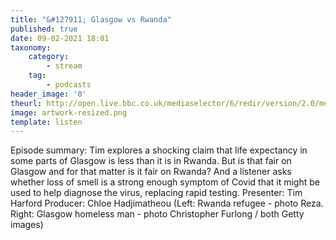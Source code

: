 ```yaml
---
title: "&#127911; Glasgow vs Rwanda"
published: true
date: 09-02-2021 18:01
taxonomy:
    category:
        - stream
    tag:
        - podcasts
header_image: '0'
theurl: http://open.live.bbc.co.uk/mediaselector/6/redir/version/2.0/mediaset/audio-nondrm-download/proto/http/vpid/p096658q.mp3
image: artwork-resized.png
template: listen
--- 
```

Episode summary: Tim explores a shocking claim that life expectancy in some parts of Glasgow is less than it is in Rwanda. But is that fair on Glasgow and for that matter is it fair on Rwanda? And a listener asks whether loss of smell is a strong enough symptom of Covid that it might be used to help diagnose the virus, replacing rapid testing. Presenter: Tim Harford Producer: Chloe Hadjimatheou (Left: Rwanda refugee - photo Reza. Right: Glasgow homeless man - photo Christopher Furlong / both Getty images)
